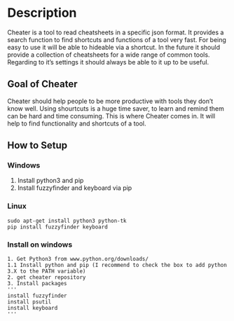 # Description
Cheater is a tool to read cheatsheets in a specific json format. It provides a search function to find shortcuts and functions of a tool very fast. For being easy to use it will be able to hideable via a shortcut. In the future it should provide a collection of cheatsheets for a wide range of common tools.
Regarding to it’s settings it should always be able to it up to be useful.

## Goal of Cheater
Cheater should help people to be more productive with tools they don’t know well.  Using shourtcuts is a huge time saver, to learn and remind them can be hard and time consuming. This is where Cheater comes in. It will help to find functionality and shortcuts of a tool.   

## How to Setup

### Windows
 1. Install python3 and pip
 2. Install fuzzyfinder and keyboard via pip

### Linux
```
sudo apt-get install python3 python-tk
pip install fuzzyfinder keyboard
```

### Install on windows
    1. Get Python3 from www.python.org/downloads/
    1.1 Install python and pip (I recommend to check the box to add python 3.X to the PATH variable)
    2. get cheater repository
    3. Install packages
    '''
    install fuzzyfinder
    install psutil
    install keyboard
    '''
